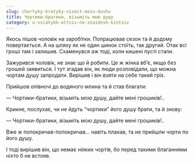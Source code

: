 ```yaml
---
slug: chortyky-bratyky-vizmit-moiu-dushu
title: Чортики-братики, візьміть мою душу
category: u-sviatykh-ottsiv-ne-znaidesh-kintsiv
---
```

Якось пішов чоловік на заробітки. Попрацював сезон та й додому повертається. А на шляху як не один шинок стоїть, так другий. Отак всі гроші там і залишив. Схаменувся аж тоді, коли кишені пусті стали.

Зажурився чоловік, не знає що й робити. Це ж жінка вб’є, якщо без грошей заявиться. І тут згадав він, як люди розповідали, що можна чортам душу запродати. Вирішив і він взяти на себе такий гріх.

Прийшов опівночі до водяного млина та й став благати:

— Чортики-братики, візьміть мою душу, дайте мені грошиків!..

Крикне, послухає, чи не йдуть “чортики” його душу брати, та й знову:

— Чортики-братики, візьміть мою душу, дайте мені грошиків!..

Вже ж попокричав-попокричав… навіть плакав, та не прийшли чорти по його душу.

І тоді вирішив він, що немає ніяких чортів, бо перед такими благаннями ніхто б не встояв.

